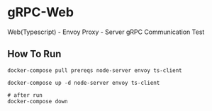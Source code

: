 # gRPC-Web

Web(Typescript) - Envoy Proxy - Server gRPC Communication Test

## How To Run

```
docker-compose pull prereqs node-server envoy ts-client

docker-compose up -d node-server envoy ts-client

# after run
docker-compose down
```
